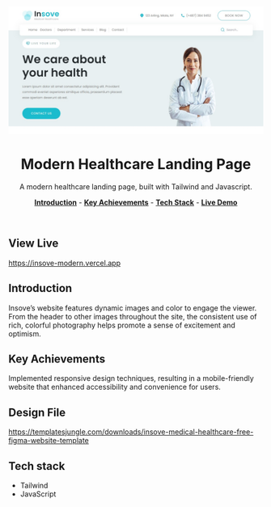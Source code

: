 <p align="center">
    <img alt="typing test screenshot" src="https://github.com/Vargriym/Insove/blob/master/site-img.jpg">
    <h1 align="center">Modern Healthcare Landing Page</h1>
  </a>
</p>

<p align="center">
  A modern healthcare landing page, built with Tailwind and Javascript.
</p>

<p align="center">
  <a href="#introduction"><strong>Introduction</strong></a> -
    <a href="#Key-Achievements"><strong>Key Achievements</strong></a> -
  <a href="#tech-stack"><strong>Tech Stack</strong></a> -
    <a href="#View-Live"><strong>Live Demo</strong></a>

  
</p>

<br/>

## View Live
https://insove-modern.vercel.app

<!-- ABOUT THE PROJECT -->

## Introduction

Insove’s website features dynamic images and color to engage the viewer. From the header to other images throughout the site, the consistent use of rich, colorful photography helps promote a sense of excitement and optimism.
## Key Achievements

Implemented responsive design techniques, resulting in a mobile-friendly website that enhanced accessibility and convenience for users.

## Design File

https://templatesjungle.com/downloads/insove-medical-healthcare-free-figma-website-template

## Tech stack

- Tailwind
- JavaScript
